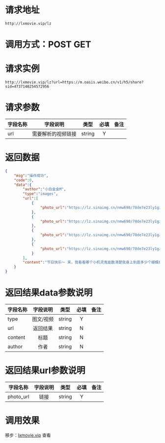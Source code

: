 
# 请求地址

```
http://lxmovie.vip/lz
```

# 调用方式：POST GET

# 请求实例

```
http://lxmovie.vip/lz?url=https://m.oasis.weibo.cn/v1/h5/share?sid=4737140254572956
```

# 请求参数

|字段名称       |字段说明         |类型            |必填            |备注     |
| -------------|:--------------:|:--------------:|:--------------:| ------:|
|url|需要解析的视频链接|string|Y||

# 返回数据

```json
{
    "msg":"操作成功",
    "code":0,
    "data":{
        "author":"小白金金M",
        "type":"images",
        "url":[
            {
                "photo_url":"https://lz.sinaimg.cn/nmw690/78de7e23ly1gze5i43bubj21zm2niqv5.jpg"
            },
            {
                "photo_url":"https://lz.sinaimg.cn/nmw690/78de7e23ly1gze5hubl5fj21ns27p1kx.jpg"
            },
            {
                "photo_url":"https://lz.sinaimg.cn/nmw690/78de7e23ly1gze5hqgz2dj21xs2l0qv5.jpg"
            },
            {
                "photo_url":"https://lz.sinaimg.cn/nmw690/78de7e23ly1gze5hynxfuj22d91rxb29.jpg"
            }
        ],
        "content":"节日快乐～ 来，我看看哪个小机灵鬼能数清楚我身上到底多少个蝴蝶结[偷乐] #约会穿搭 #完美新年计划 #虎年开运穿搭"
    }
}
```

# 返回结果data参数说明

|字段名称       |字段说明         |类型            |必填            |备注     |
| -------------|:--------------:|:--------------:|:--------------:| ------:|
|type|图文/视频|string|Y||
|url|返回结果|string|N||
|content|标题|string|N||
|author|作者|string|N||

# 返回结果url参数说明

|字段名称       |字段说明         |类型            |必填            |备注     |
| -------------|:--------------:|:--------------:|:--------------:| ------:|
|photo_url|链接|string|Y||


# 调用效果

移步：[lxmovie.vip](lxmovie.vip) 查看





